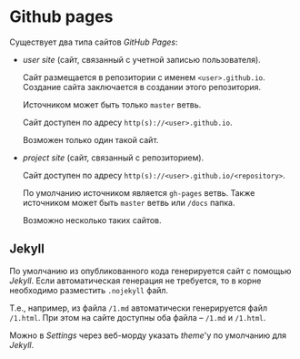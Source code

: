 # Github pages

Существует два типа сайтов *GitHub Pages*: 

- *user site* (сайт, связанный с учетной записью пользователя). 

  Сайт размещается в репозитории с именем `<user>.github.io`.  Создание сайта заключается в создании этого репозитория.

  Источником может быть только `master` ветвь. 

  Сайт доступен по адресу `http(s)://<user>.github.io`. 

  Возможен только один такой сайт.

  

- *project site* (сайт, связанный с репозиторием).

  Сайт доступен по адресу `http(s)://<user>.github.io/<repository>`. 

  По умолчанию источником является `gh-pages` ветвь. Также источником может быть `master` ветвь или `/docs` папка. 
  
  Возможно несколько таких сайтов.
  

## Jekyll

По умолчанию из опубликованного кода генерируется сайт с помощью *Jekyll*. Если автоматическая генерация не требуется, то в корне необходимо разместить `.nojekyll` файл. 

Т.е., например, из файла `/1.md` автоматически генерируется файл `/1.html`. При этом на сайте доступны оба файла – `/1.md` и `/1.html`.

Можно в *Settings* через веб-морду указать *theme*'у по умолчанию для *Jekyll*.



